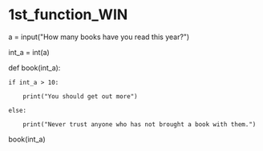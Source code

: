 # 1st_function_WIN

a = input("How many books have you read this year?")

int_a = int(a)

def book(int_a):

    if int_a > 10:
    
        print("You should get out more")
        
    else:
    
        print("Never trust anyone who has not brought a book with them.")
        
book(int_a)
